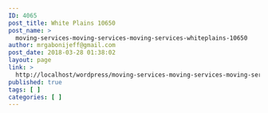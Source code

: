```yaml
---
ID: 4065
post_title: White Plains 10650
post_name: >
  moving-services-moving-services-moving-services-whiteplains-10650
author: mrgabonijeff@gmail.com
post_date: 2018-03-28 01:38:02
layout: page
link: >
  http://localhost/wordpress/moving-services-moving-services-moving-services-whiteplains-10650/
published: true
tags: [ ]
categories: [ ]
---
```

